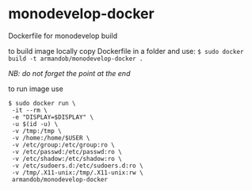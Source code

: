 # monodevelop-docker
Dockerfile for monodevelop build


to build image locally copy Dockerfile in a folder and use:
```$ sudo docker build -t armandob/monodevelop-docker . ```

_NB: do not forget the point at the end_


to run image use
```
$ sudo docker run \
 -it --rm \
 -e "DISPLAY=$DISPLAY" \
 -u $(id -u) \
 -v /tmp:/tmp \
 -v /home:/home/$USER \
 -v /etc/group:/etc/group:ro \
 -v /etc/passwd:/etc/passwd:ro \
 -v /etc/shadow:/etc/shadow:ro \
 -v /etc/sudoers.d:/etc/sudoers.d:ro \
 -v /tmp/.X11-unix:/tmp/.X11-unix:rw \
 armandob/monodevelop-docker

```

